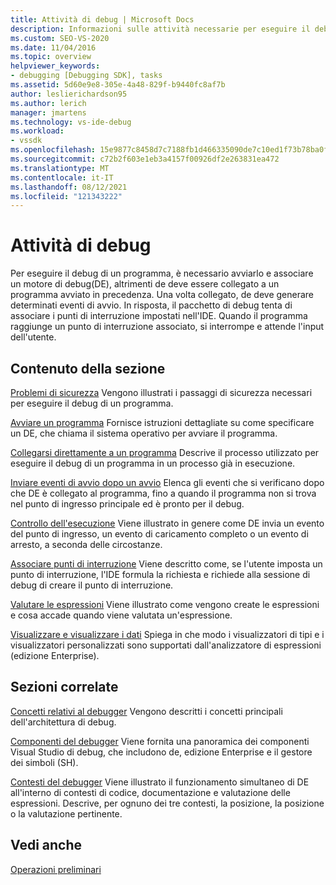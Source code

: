 ```yaml
---
title: Attività di debug | Microsoft Docs
description: Informazioni sulle attività necessarie per eseguire il debug di un programma, ad esempio collegarlo a un motore di debug, generare eventi di avvio e raggiungere punti di interruzione.
ms.custom: SEO-VS-2020
ms.date: 11/04/2016
ms.topic: overview
helpviewer_keywords:
- debugging [Debugging SDK], tasks
ms.assetid: 5d60e9e8-305e-4a48-829f-b9440fc8af7b
author: leslierichardson95
ms.author: lerich
manager: jmartens
ms.technology: vs-ide-debug
ms.workload:
- vssdk
ms.openlocfilehash: 15e9877c8458d7c7188fb1d466335090de7c10ed1f73b78ba0f12f9a7780ad6e
ms.sourcegitcommit: c72b2f603e1eb3a4157f00926df2e263831ea472
ms.translationtype: MT
ms.contentlocale: it-IT
ms.lasthandoff: 08/12/2021
ms.locfileid: "121343222"
---
```

# <a name="debug-tasks"></a>Attività di debug
Per eseguire il debug di un programma, è necessario avviarlo e associare un motore di debug(DE), altrimenti de deve essere collegato a un programma avviato in precedenza. Una volta collegato, de deve generare determinati eventi di avvio. In risposta, il pacchetto di debug tenta di associare i punti di interruzione impostati nell'IDE. Quando il programma raggiunge un punto di interruzione associato, si interrompe e attende l'input dell'utente.

## <a name="in-this-section"></a>Contenuto della sezione
 [Problemi di sicurezza](../../extensibility/debugger/security-issues.md) Vengono illustrati i passaggi di sicurezza necessari per eseguire il debug di un programma.

 [Avviare un programma](../../extensibility/debugger/launching-a-program.md) Fornisce istruzioni dettagliate su come specificare un DE, che chiama il sistema operativo per avviare il programma.

 [Collegarsi direttamente a un programma](../../extensibility/debugger/attaching-directly-to-a-program.md) Descrive il processo utilizzato per eseguire il debug di un programma in un processo già in esecuzione.

 [Inviare eventi di avvio dopo un avvio](../../extensibility/debugger/sending-startup-events-after-a-launch.md) Elenca gli eventi che si verificano dopo che DE è collegato al programma, fino a quando il programma non si trova nel punto di ingresso principale ed è pronto per il debug.

 [Controllo dell'esecuzione](../../extensibility/debugger/control-of-execution.md) Viene illustrato in genere come DE invia un evento del punto di ingresso, un evento di caricamento completo o un evento di arresto, a seconda delle circostanze.

 [Associare punti di interruzione](../../extensibility/debugger/binding-breakpoints.md) Viene descritto come, se l'utente imposta un punto di interruzione, l'IDE formula la richiesta e richiede alla sessione di debug di creare il punto di interruzione.

 [Valutare le espressioni](../../extensibility/debugger/evaluating-expressions.md) Viene illustrato come vengono create le espressioni e cosa accade quando viene valutata un'espressione.

 [Visualizzare e visualizzare i dati](../../extensibility/debugger/visualizing-and-viewing-data.md) Spiega in che modo i visualizzatori di tipi e i visualizzatori personalizzati sono supportati dall'analizzatore di espressioni (edizione Enterprise).

## <a name="related-sections"></a>Sezioni correlate
 [Concetti relativi al debugger](../../extensibility/debugger/debugger-concepts.md) Vengono descritti i concetti principali dell'architettura di debug.

 [Componenti del debugger](../../extensibility/debugger/debugger-components.md) Viene fornita una panoramica dei componenti Visual Studio di debug, che includono de, edizione Enterprise e il gestore dei simboli (SH).

 [Contesti del debugger](../../extensibility/debugger/debugger-contexts.md) Viene illustrato il funzionamento simultaneo di DE all'interno di contesti di codice, documentazione e valutazione delle espressioni. Descrive, per ognuno dei tre contesti, la posizione, la posizione o la valutazione pertinente.

## <a name="see-also"></a>Vedi anche
 [Operazioni preliminari](../../extensibility/debugger/getting-started-with-debugger-extensibility.md)
